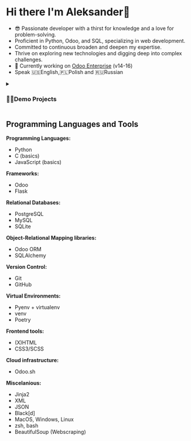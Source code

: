 # Hi there I'm Aleksander👋

- 😎 Passionate developer with a thirst for knowledge and a love for problem-solving.
- Proficient in Python, Odoo, and SQL, specializing in web development. 
- Committed to continuous broaden and deepen my expertise.
- Thrive on exploring new technologies and digging deep into complex challenges.
- 🔭 Currently working on <a href="https://youtu.be/y7TlnAv6cto">Odoo Enterprise</a> (v14-16) 
- Speak 🇺🇸English,🇵🇱Polish and 🇷🇺Russian

<details>
 <summary><h3>👨‍💻Demo Projects</summary>
   <ul>
     <li>
      <a href="../../../Weather-App">RESTful Weather APP</a>
     </li>
     <li>
      <a href="../../../static-code-analyser-python">Static Code Analyser for Python files</a>
     </li>
    <li>
     <a href="../../../Tic-Tac-Toe-with-AI">Tic-Tac-Toe-with-AI</a>
    </li>
    </ul>
</details>

## Programming Languages and Tools
**Programming Languages:**
- Python
- C (basics)
- JavaScript (basics)

**Frameworks:**
- Odoo
- Flask

**Relational Databases:**
- PostgreSQL
- MySQL
- SQLite

**Object-Relational Mapping libraries:**
- Odoo ORM
- SQLAlchemy

**Version Control:**
- Git
- GitHub

**Virtual Environments:**
- Pyenv + virtualenv
- venv
- Poetry

**Frontend tools:**
- (X)HTML
- CSS3/SCSS

**Cloud infrastructure:**
- Odoo.sh 

**Miscelanious:**
- Jinja2
- XML
- JSON
- Black[d]
- MacOS, Windows, Linux
- zsh, bash 
- BeautifulSoup (Webscraping)
